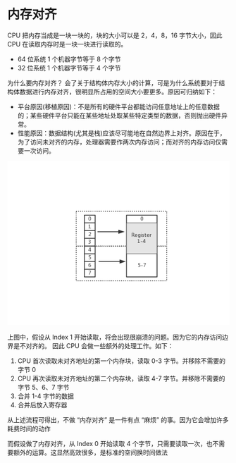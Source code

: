 # 内存对齐

CPU 把内存当成是一块一块的，块的大小可以是 2，4，8，16 字节大小，因此 CPU 在读取内存时是一块一块进行读取的。
- 64 位系统 1 个机器字节等于 8 个字节
- 32 位系统 1 个机器字节等于 4 个字节

为什么要内存对齐？
会了关于结构体内存大小的计算，可是为什么系统要对于结构体数据进行内存对齐，很明显所占用的空间大小要更多。原因可归纳如下：

- 平台原因(移植原因)：不是所有的硬件平台都能访问任意地址上的任意数据的；某些硬件平台只能在某些地址处取某些特定类型的数据，否则抛出硬件异常。
- 性能原因：数据结构(尤其是栈)应该尽可能地在自然边界上对齐。原因在于，为了访问未对齐的内存，处理器需要作两次内存访问；而对齐的内存访问仅需要一次访问。

![mem-alignment](mem-alignment.png)

上图中，假设从 Index 1 开始读取，将会出现很崩溃的问题。因为它的内存访问边界是不对齐的。
因此 CPU 会做一些额外的处理工作。如下：

1. CPU 首次读取未对齐地址的第一个内存块，读取 0-3 字节。并移除不需要的字节 0
2. CPU 再次读取未对齐地址的第二个内存块，读取 4-7 字节。并移除不需要的字节 5、6、7 字节
3. 合并 1-4 字节的数据
4. 合并后放入寄存器

从上述流程可得出，不做 “内存对齐” 是一件有点 “麻烦” 的事。因为它会增加许多耗费时间的动作

而假设做了内存对齐，从 Index 0 开始读取 4 个字节，只需要读取一次，也不需要额外的运算。这显然高效很多，是标准的空间换时间做法
